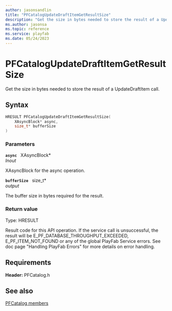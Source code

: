 ```yaml
---
author: jasonsandlin
title: "PFCatalogUpdateDraftItemGetResultSize"
description: "Get the size in bytes needed to store the result of a UpdateDraftItem call."
ms.author: jasonsa
ms.topic: reference
ms.service: playfab
ms.date: 05/24/2023
---
```


# PFCatalogUpdateDraftItemGetResultSize  

Get the size in bytes needed to store the result of a UpdateDraftItem call.  

## Syntax  
  
```cpp
HRESULT PFCatalogUpdateDraftItemGetResultSize(  
    XAsyncBlock* async,  
    size_t* bufferSize  
)  
```  
  
### Parameters  
  
**`async`** &nbsp; XAsyncBlock*  
*_Inout_*  
  
XAsyncBlock for the async operation.  
  
**`bufferSize`** &nbsp; size_t*  
*output*  
  
The buffer size in bytes required for the result.  
  
  
### Return value
Type: HRESULT
  
Result code for this API operation. If the service call is unsuccessful, the result will be E_PF_DATABASE_THROUGHPUT_EXCEEDED, E_PF_ITEM_NOT_FOUND or any of the global PlayFab Service errors. See doc page "Handling PlayFab Errors" for more details on error handling.
  
  
## Requirements  
  
**Header:** PFCatalog.h
  
## See also  
[PFCatalog members](../pfcatalog_members.md)  

  
  
